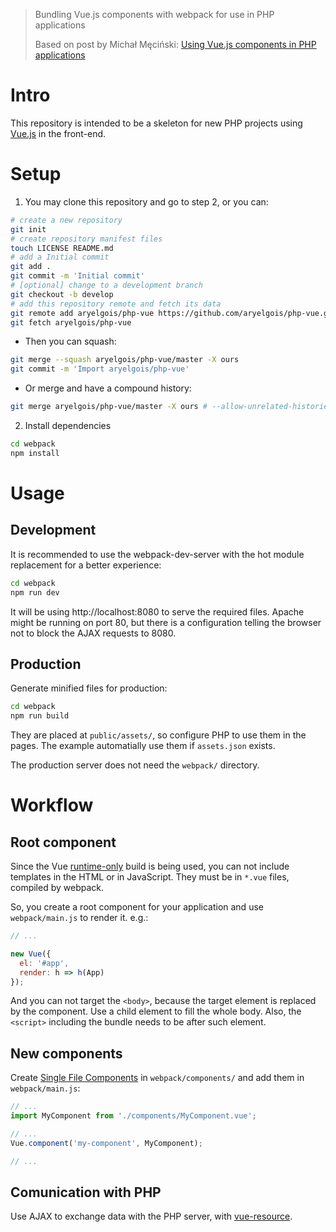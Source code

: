 > Bundling Vue.js components with webpack for use in PHP applications
>
> Based on post by Michał Męciński: [Using Vue.js components in PHP applications][post]


# Intro

This repository is intended to be a skeleton for new PHP projects using [Vue.js]
in the front-end.


# Setup

1. You may clone this repository and go to step 2, or you can:

 ```bash
# create a new repository
git init
# create repository manifest files
touch LICENSE README.md
# add a Initial commit
git add .
git commit -m 'Initial commit'
# [optional] change to a development branch
git checkout -b develop
# add this repository remote and fetch its data
git remote add aryelgois/php-vue https://github.com/aryelgois/php-vue.git
git fetch aryelgois/php-vue
 ```

 * Then you can squash:

  ```bash
git merge --squash aryelgois/php-vue/master -X ours
git commit -m 'Import aryelgois/php-vue'
  ```

 * Or merge and have a compound history:

  ```bash
git merge aryelgois/php-vue/master -X ours # --allow-unrelated-histories (for git >2.9)
  ```

2. Install dependencies

 ```bash
cd webpack
npm install
 ```


# Usage

## Development

It is recommended to use the webpack-dev-server with the hot module replacement
for a better experience:

```bash
cd webpack
npm run dev
```

It will be using http://localhost:8080 to serve the required files. Apache might
be running on port 80, but there is a configuration telling the browser not to
block the AJAX requests to 8080.


## Production

Generate minified files for production:

```bash
cd webpack
npm run build
```

They are placed at `public/assets/`, so configure PHP to use them in the pages.
The example automatially use them if `assets.json` exists.

The production server does not need the `webpack/` directory.


# Workflow

## Root component

Since the Vue [runtime-only][Runtime-vs-Runtime-only] build is being used, you
can not include templates in the HTML or in JavaScript. They must be in `*.vue`
files, compiled by webpack.

So, you create a root component for your application and use `webpack/main.js`
to render it. e.g.:

```js
// ...

new Vue({
  el: '#app',
  render: h => h(App)
});
```

And you can not target the `<body>`, because the target element is replaced by
the component. Use a child element to fill the whole body. Also, the `<script>`
including the bundle needs to be after such element.


## New components

Create [Single File Components] in `webpack/components/` and add them in
`webpack/main.js`:

```js
// ...
import MyComponent from './components/MyComponent.vue';

// ...
Vue.component('my-component', MyComponent);

// ...
```


## Comunication with PHP

Use AJAX to exchange data with the PHP server, with [vue-resource].


[post]: https://codeburst.io/using-vue-js-components-in-php-applications-e5bfde8763bc
[Vue.js]: https://vuejs.org
[Runtime-vs-Runtime-only]: https://vuejs.org/v2/guide/installation.html#Runtime-Compiler-vs-Runtime-only
[Single File Components]: https://vuejs.org/v2/guide/single-file-components.html
[vue-resource]: https://www.npmjs.com/package/vue-resource

